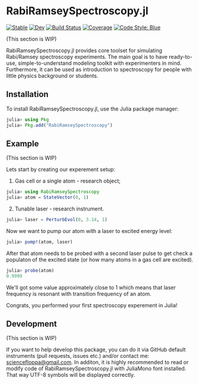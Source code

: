 # RabiRamseySpectroscopy.jl

[![Stable](https://img.shields.io/badge/docs-stable-blue.svg)](https://m0Cey.github.io/RabiRamseySpectroscopy.jl/stable/)
[![Dev](https://img.shields.io/badge/docs-dev-blue.svg)](https://m0Cey.github.io/RabiRamseySpectroscopy.jl/dev/)
[![Build Status](https://github.com/m0Cey/RabiRamseySpectroscopy.jl/actions/workflows/CI.yml/badge.svg?branch=main)](https://github.com/m0Cey/RabiRamseySpectroscopy.jl/actions/workflows/CI.yml?query=branch%3Amain)
[![Coverage](https://codecov.io/gh/m0Cey/RabiRamseySpectroscopy.jl/branch/main/graph/badge.svg)](https://codecov.io/gh/m0Cey/RabiRamseySpectroscopy.jl)
[![Code Style: Blue](https://img.shields.io/badge/code%20style-blue-4495d1.svg)](https://github.com/invenia/BlueStyle)

(This section is WIP)

RabiRamseySpectroscopy.jl provides core toolset for simulating Rabi/Ramsey spectroscopy experiments.
The main goal is to have ready-to-use, simple-to-understand modeling toolkit with experimenters in mind.
Furthermore, it can be used as introduction to spectroscopy for people with little physics background or
students.

## Installation

To install RabiRamseySpectroscopy.jl, use the Julia package manager:

```julia
julia> using Pkg
julia> Pkg.add("RabiRamseySpectroscopy")
```

## Example

(This section is WIP)

Lets start by creating our experement setup:

1. Gas cell or a single atom - research object;

```julia
julia> using RabiRamseySpectroscopy
julia> atom = StateVector(0, 1)
```

2. Tunable laser - research instrument.

```julia
julia> laser = PerturbEvol(0, 3.14, 1)
```

Now we want to pump our atom with a laser to excited energy level:

```julia
julia> pump!(atom, laser)
```

After that atom needs to be probed with a second laser pulse to get check a populaton of the excited
state (or how many atoms in a gas cell are excited).

```julia
julia> probe(atom)
0.9999
```
We'll got some value approximately close to 1 which means that laser frequency is resonant with
transition frequency of an atom. 

Congrats, you performed your first spectroscopy experement in Julia!

## Development

(This section is WIP)

If you want to help develop this package, you can do it via GitHub default instruments (pull requests,
issues etc.) and/or contact me: sciencefloppa@gmail.com. In additon, it is highly recommended to read or
modify code of RabiRamseySpectroscopy.jl with JuliaMono font installed. That way UTF-8 symbols will be
displayed correctly.